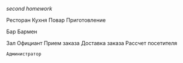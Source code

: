 *second homework*

Ресторан
  Кухня
    Повар
      Приготовление

  Бар
    Бармен

  Зал
    Официант
      Прием заказа
      Доставка заказа
      Рассчет посетителя

    Администратор




